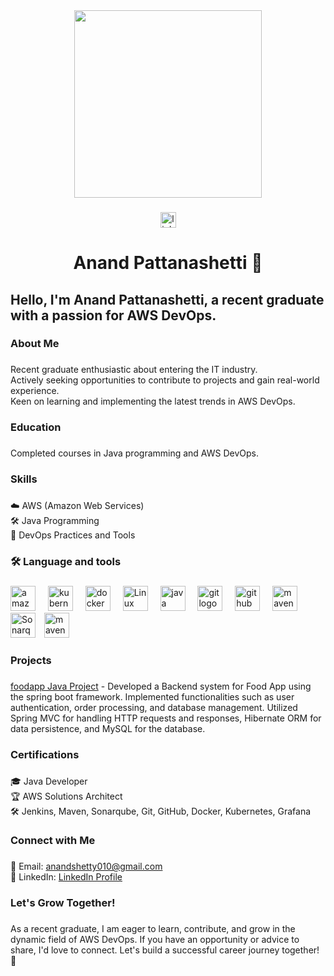 <div align="center">
  <img height="300" src="https://cdn.faun.dev/prod/media/public/original_images/DevOps-min.gif"  />
</div>

###

<div align="center">
  <a href="https://www.linkedin.com/in/anand-p9731265371/">
    <img src="https://img.shields.io/static/v1?message=LinkedIn&logo=linkedin&label=&color=0077B5&logoColor=white&labelColor=&style=for-the-badge" height="25" alt="linkedin logo"  />
  </a>
</div>

###



###

<h1 align="center">Anand Pattanashetti 👋</h1>

###

<h2>Hello, I'm Anand Pattanashetti, a recent graduate with a passion for AWS DevOps.</h2>

###

<h3>About Me</h3>

###

<p>Recent graduate enthusiastic about entering the IT industry.<br>Actively seeking opportunities to contribute to projects and gain real-world experience.<br>Keen on learning and implementing the latest trends in AWS DevOps.</p>

###

<h3>Education</h3>

###

<p>Completed courses in Java programming and AWS DevOps.</p>

###

<h3>Skills</h3>

###

<p>☁️ AWS (Amazon Web Services)<br>🛠 Java Programming<br>🤖 DevOps Practices and Tools<br></p>

###


<h3 align="left">🛠 Language and tools</h3>

###

<div align="left">

  <img src="https://cdn.jsdelivr.net/gh/devicons/devicon/icons/amazonwebservices/amazonwebservices-original.svg" height="40" alt="amazonwebservices logo"  />
  <img width="12" />
  
  <img src="https://cdn.jsdelivr.net/gh/devicons/devicon/icons/kubernetes/kubernetes-plain.svg" height="40" alt="kubernetes logo"  />
  <img width="12" />
  
  <img src="https://cdn.jsdelivr.net/gh/devicons/devicon/icons/docker/docker-plain-wordmark.svg" height="40" alt="docker logo"  />
  <img width="12"/>
   <img src="https://encrypted-tbn0.gstatic.com/images?q=tbn:ANd9GcSqgMLAaqnePG_znbRTgCNP0EMVpr3grXy0WXnbEWOowg&s" height="40" alt="Linux logo"  />
  <img width="12" />
<img src="https://cdn.worldvectorlogo.com/logos/java.svg" height="40" alt="java logo"  />
  <img width="12" />
 <img src="https://encrypted-tbn0.gstatic.com/images?q=tbn:ANd9GcT_VBtLprIYiqgKoKFBSLE82JJic1KJRuMDjR4E2pEtVQ&s" height="40" alt="git logo"  />
  <img width="12" />
  
  <img src="https://github.githubassets.com/assets/GitHub-Mark-ea2971cee799.png" height="40" alt="github logo"  />
  <img width="12" />
   <img src="https://encrypted-tbn0.gstatic.com/images?q=tbn:ANd9GcSkEL_SB365V9dpYx0OHbGVeUJAQysQHjplnNzjXg-xpQ&s" height="40" alt="maven logo"  />
  <img width="12" />
  <img src="https://static-00.iconduck.com/assets.00/sonarqube-icon-2048x499-b6mw67zs.png" height="40" alt="Sonarqube logo"  />
  <img width="6" />
  <img src="https://encrypted-tbn0.gstatic.com/images?q=tbn:ANd9GcTL1lUOuh7EYFcqSsVf4vg_W9yKCj4s_1OE3qAMZ9dvoA&s" height="40" alt="maven logo"  />
  <img width="12" />
  
  
  
  
  
  
</div>

<h3>Projects</h3>

###

<p><a href="https://github.com/9731265371/foodapp">foodapp Java Project</a> - Developed a Backend system for Food App using the spring boot framework. Implemented functionalities such as user authentication, order processing, and database management. Utilized Spring MVC for handling HTTP requests and responses, Hibernate ORM for data persistence, and MySQL for the database.</p>

###

<h3>Certifications</h3>

###

<p>🎓 Java Developer<br>🏆 AWS Solutions Architect<br>🛠️ Jenkins, Maven, Sonarqube, Git, GitHub, Docker, Kubernetes, Grafana</p>

###

<h3>Connect with Me</h3>

###

<p>📧 Email: <a href="mailto:anandshetty010@gmail.com">anandshetty010@gmail.com</a><br>💼 LinkedIn: <a href="https://www.linkedin.com/in/anand-p9731265371/">LinkedIn Profile</a></p>

###

<h3>Let's Grow Together!</h3>

###

<p>As a recent graduate, I am eager to learn, contribute, and grow in the dynamic field of AWS DevOps. If you have an opportunity or advice to share, I'd love to connect. Let's build a successful career journey together! 🚀</p>
